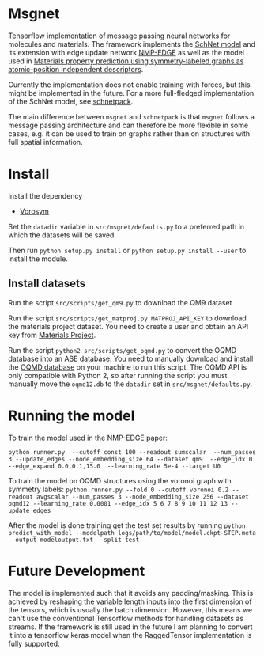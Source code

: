 # Msgnet
Tensorflow implementation of message passing neural networks for molecules and materials.
The framework implements the [SchNet model](https://arxiv.org/abs/1712.06113) and its extension with edge update network [NMP-EDGE](https://arxiv.org/abs/1806.03146) as well as the model used in [Materials property prediction using symmetry-labeled graphs as atomic-position independent descriptors](https://arxiv.org/abs/1905.06048).

Currently the implementation does not enable training with forces, but this might be implemented in the future.
For a more full-fledged implementation of the SchNet model, see [schnetpack](https://github.com/atomistic-machine-learning/schnetpack).

The main difference between `msgnet` and `schnetpack` is that `msgnet` follows a message passing architecture and can therefore be more flexible in some cases, e.g. it can be used to train on graphs rather than on structures with full spatial information.

# Install
Install the dependency
 - [Vorosym](https://github.com/peterbjorgensen/vorosym)

Set the `datadir` variable in `src/msgnet/defaults.py` to a preferred path in which the datasets will be saved.

Then run `python setup.py install` or `python setup.py install --user` to install the module.

## Install datasets 
Run the script `src/scripts/get_qm9.py` to download the QM9 dataset

Run the script `src/scripts/get_matproj.py MATPROJ_API_KEY` to download the materials project dataset. You need to create a user and obtain an API key from [Materials Project](https://materialsproject.org/).

Run the script `python2 src/scripts/get_oqmd.py` to convert the OQMD database into an ASE database. You need to manually download and install the [OQMD database](http://oqmd.org/) on your machine to run this script.
The OQMD API is only compatible with Python 2, so after running the script you must manually move the `oqmd12.db` to the `datadir` set in `src/msgnet/defaults.py`.

# Running the model
To train the model used in the NMP-EDGE paper:

`python runner.py  --cutoff const 100 --readout sumscalar  --num_passes 3 --update_edges --node_embedding_size 64 --dataset qm9  --edge_idx 0 --edge_expand 0.0,0.1,15.0  --learning_rate 5e-4 --target U0`

To train the model on OQMD structures using the voronoi graph with symmetry labels:
`python runner.py --fold 0 --cutoff voronoi 0.2 --readout avgscalar --num_passes 3 --node_embedding_size 256 --dataset oqmd12 --learning_rate 0.0001 --edge_idx 5 6 7 8 9 10 11 12 13 --update_edges`

After the model is done training get the test set results by running
`python predict_with_model --modelpath logs/path/to/model/model.ckpt-STEP.meta --output modeloutput.txt --split test`

# Future Development
The model is implemented such that it avoids any padding/masking. This is achieved by reshaping the variable length inputs into the first dimension of the tensors, which is usually the batch dimension. However, this means we can't use the conventional Tensorflow methods for handling datasets as streams. If the framework is still used in the future I am planning to convert it into a tensorflow keras model when the RaggedTensor implementation is fully supported.
